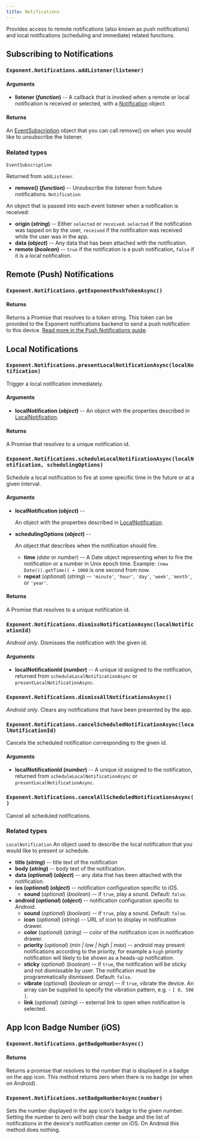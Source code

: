 ```yaml
---
title: Notifications
---
```


Provides access to remote notifications (also known as push notifications) and local notifications (scheduling and immediate) related functions.

## Subscribing to Notifications

### `Exponent.Notifications.addListener(listener)`

#### Arguments

-   **listener (_function_)** -- A callback that is invoked when a remote or local notification is received or selected, with a [Notification](#Notification) object.

#### Returns

An [EventSubscription](#EventSubscription) object that you can call remove() on when you would like to unsubscribe the listener.

### Related types

`EventSubscription`

Returned from `addListener`.

-   **remove() (_function_)** -- Unsubscribe the listener from future notifications.
    `Notification`

An object that is passed into each event listener when a notification is received:

-   **origin (_string_)** -- Either `selected` or `received`. `selected` if the notification was tapped on by the user, `received` if the notification was received while the user was in the app.
-   **data (_object_)** -- Any data that has been attached with the notification.
-   **remote (_boolean_)** -- `true` if the notification is a push notification, `false` if it is a local notification.

## Remote (Push) Notifications

### `Exponent.Notifications.getExponentPushTokenAsync()`

#### Returns

Returns a Promise that resolves to a token string. This token can be provided to the Exponent notifications backend to send a push notification to this device. [Read more in the Push Notifications guide](/versions/v14.0.0/guides/push-notifications#push-notifications).

## Local Notifications

### `Exponent.Notifications.presentLocalNotificationAsync(localNotification)`

Trigger a local notification immediately.

#### Arguments

-   **localNotification (_object_)** -- An object with the properties described in [LocalNotification](#LocalNotification).

#### Returns

A Promise that resolves to a unique notification id.

### `Exponent.Notifications.scheduleLocalNotificationAsync(localNotification, schedulingOptions)`

Schedule a local notification to fire at some specific time in the future or at a given interval.

#### Arguments

-   **localNotification (_object_)** --

      An object with the properties described in [LocalNotification](#LocalNotification).

-   **schedulingOptions (_object_)** --

      An object that describes when the notification should fire.

    -   **time** (_date_ or _number_) -- A Date object representing when to fire the notification or a number in Unix epoch time. Example: `(new Date()).getTime() + 1000` is one second from now.
    -   **repeat** (_optional_) (_string_) -- `'minute'`, `'hour'`, `'day'`, `'week'`, `'month'`, or `'year'`.

#### Returns

A Promise that resolves to a unique notification id.

### `Exponent.Notifications.dismissNotificationAsync(localNotificationId)`

_Android only_. Dismisses the notification with the given id.

#### Arguments

-   **localNotificationId (_number_)** -- A unique id assigned to the notification, returned from `scheduleLocalNotificationAsync` or `presentLocalNotificationAsync`.

### `Exponent.Notifications.dismissAllNotificationsAsync()`

_Android only_. Clears any notifications that have been presented by the app.

### `Exponent.Notifications.cancelScheduledNotificationAsync(localNotificationId)`

Cancels the scheduled notification corresponding to the given id.

#### Arguments

-   **localNotificationId (_number_)** -- A unique id assigned to the notification, returned from `scheduleLocalNotificationAsync` or `presentLocalNotificationAsync`.

### `Exponent.Notifications.cancelAllScheduledNotificationsAsync()`

Cancel all scheduled notifications.

### Related types

 `LocalNotification`
An object used to describe the local notification that you would like to present or schedule.

-   **title (_string_)** -- title text of the notification
-   **body (_string_)** -- body text of the notification.
-   **data (_optional_) (_object_)** -- any data that has been attached with the notification.
-   **ios (_optional_) (_object_)** -- notification configuration specific to iOS.
    -   **sound** (_optional_) (_boolean_) -- if `true`, play a sound. Default: `false`.
-   **android (_optional_) (_object_)** -- notification configuration specific to Android.
    -   **sound** (_optional_) (_boolean_) -- if `true`, play a sound. Default: `false`.
    -   **icon** (_optional_) (_string_) -- URL of icon to display in notification drawer.
    -   **color** (_optional_) (_string_) -- color of the notification icon in notification drawer.
    -   **priority** (_optional_) (_min | low | high | max_) -- android may present notifications according to the priority, for example a `high` priority notification will likely to be shown as a heads-up notification.
    -   **sticky** (_optional_) (_boolean_) -- if `true`, the notification will be sticky and not dismissable by user. The notification must be programmatically dismissed. Default: `false`.
    -   **vibrate** (_optional_) (_boolean_ or _array_) -- if `true`, vibrate the device. An array can be supplied to specify the vibration pattern, e.g. - `[ 0, 500 ]`.
    -   **link** (_optional_) (_string_) -- external link to open when notification is selected.

## App Icon Badge Number (iOS)

### `Exponent.Notifications.getBadgeNumberAsync()`

#### Returns

Returns a promise that resolves to the number that is displayed in a badge on the app icon. This method returns zero when there is no badge (or when on Android).

### `Exponent.Notifications.setBadgeNumberAsync(number)`

Sets the number displayed in the app icon's badge to the given number. Setting the number to zero will both clear the badge and the list of notifications in the device's notification center on iOS. On Android this method does nothing.
